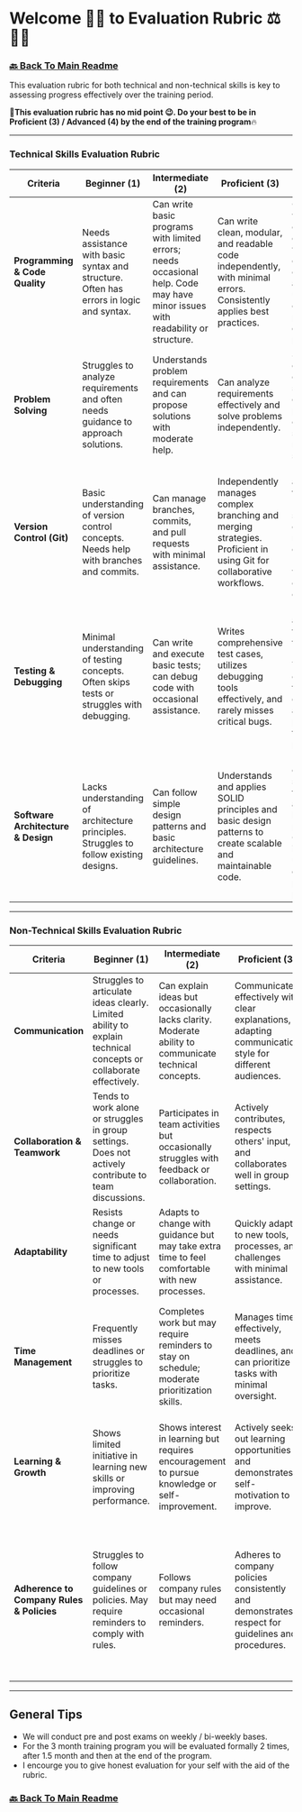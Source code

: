 # Welcome 🙋‍♂️ to Evaluation Rubric ⚖ 👨‍⚖️

### [🔙 Back To Main Readme](../readme.md)

This evaluation rubric for both technical and non-technical skills is key to assessing progress effectively over the training period.

🚨**This evaluation rubric has no mid point 😉. Do your best to be in Proficient (3) / Advanced (4) by the end of the training program**🔥

---

### **Technical Skills Evaluation Rubric**

| **Criteria**                       | **Beginner (1)**                                                                          | **Intermediate (2)**                                                                                                           | **Proficient (3)**                                                                                                   | **Advanced (4)**                                                                                                                      |
| ---------------------------------- | ----------------------------------------------------------------------------------------- | ------------------------------------------------------------------------------------------------------------------------------ | -------------------------------------------------------------------------------------------------------------------- | ------------------------------------------------------------------------------------------------------------------------------------- |
| **Programming & Code Quality**     | Needs assistance with basic syntax and structure. Often has errors in logic and syntax.   | Can write basic programs with limited errors; needs occasional help. Code may have minor issues with readability or structure. | Can write clean, modular, and readable code independently, with minimal errors. Consistently applies best practices. | Consistently writes optimized, efficient, and well-documented code with advanced understanding of best practices and design patterns. |
| **Problem Solving**                | Struggles to analyze requirements and often needs guidance to approach solutions.         | Understands problem requirements and can propose solutions with moderate help.                                                 | Can analyze requirements effectively and solve problems independently.                                               | Shows creativity and efficiency in solving complex problems, often suggesting multiple solutions.                                     |
| **Version Control (Git)**          | Basic understanding of version control concepts. Needs help with branches and commits.    | Can manage branches, commits, and pull requests with minimal assistance.                                                       | Independently manages complex branching and merging strategies. Proficient in using Git for collaborative workflows. | Uses advanced Git features (rebasing, stashing, conflict resolution) effectively. Helps others with version control challenges.       |
| **Testing & Debugging**            | Minimal understanding of testing concepts. Often skips tests or struggles with debugging. | Can write and execute basic tests; can debug code with occasional assistance.                                                  | Writes comprehensive test cases, utilizes debugging tools effectively, and rarely misses critical bugs.              | Implements advanced testing techniques (e.g., TDD/BDD), optimizes tests for efficiency, and actively promotes testing best practices. |
| **Software Architecture & Design** | Lacks understanding of architecture principles. Struggles to follow existing designs.     | Can follow simple design patterns and basic architecture guidelines.                                                           | Understands and applies SOLID principles and basic design patterns to create scalable and maintainable code.         | Designs complex systems following architectural best practices. Guides others in understanding design principles and patterns.        |

---

### **Non-Technical Skills Evaluation Rubric**

| **Criteria**                 | **Beginner (1)**                                                                                                 | **Intermediate (2)**                                                                                  | **Proficient (3)**                                                                                      | **Advanced (4)**                                                                                                                 |
| ---------------------------- | ---------------------------------------------------------------------------------------------------------------- | ----------------------------------------------------------------------------------------------------- | ------------------------------------------------------------------------------------------------------- | -------------------------------------------------------------------------------------------------------------------------------- |
| **Communication**            | Struggles to articulate ideas clearly. Limited ability to explain technical concepts or collaborate effectively. | Can explain ideas but occasionally lacks clarity. Moderate ability to communicate technical concepts. | Communicates effectively with clear explanations, adapting communication style for different audiences. | Shows excellent communication, explaining complex topics clearly, actively listening, and supporting others in discussions.      |
| **Collaboration & Teamwork** | Tends to work alone or struggles in group settings. Does not actively contribute to team discussions.            | Participates in team activities but occasionally struggles with feedback or collaboration.            | Actively contributes, respects others' input, and collaborates well in group settings.                  | Demonstrates strong teamwork, encourages others, effectively manages group dynamics, and resolves conflicts.                     |
| **Adaptability**             | Resists change or needs significant time to adjust to new tools or processes.                                    | Adapts to change with guidance but may take extra time to feel comfortable with new processes.        | Quickly adapts to new tools, processes, and challenges with minimal assistance.                         | Embraces change, proactively learns new skills, and helps others adapt to new situations.                                        |
| **Time Management**          | Frequently misses deadlines or struggles to prioritize tasks.                                                    | Completes work but may require reminders to stay on schedule; moderate prioritization skills.         | Manages time effectively, meets deadlines, and can prioritize tasks with minimal oversight.             | Exemplifies strong time management, handles multiple tasks efficiently, and often mentors others on prioritization and planning. |
| **Learning & Growth**        | Shows limited initiative in learning new skills or improving performance.                                        | Shows interest in learning but requires encouragement to pursue knowledge or self-improvement.        | Actively seeks out learning opportunities and demonstrates self-motivation to improve.                  | Proactively pursues continuous learning, mentors others, and brings new ideas or techniques to the team.                         |
| **Adherence to Company Rules & Policies** | Struggles to follow company guidelines or policies. May require reminders to comply with rules. | Follows company rules but may need occasional reminders. | Adheres to company policies consistently and demonstrates respect for guidelines and procedures. | Sets an example for others by consistently following company rules, actively promoting compliance, and helping others understand and adhere to policies. |
---

## General Tips

- We will conduct pre and post exams on weekly / bi-weekly bases.
- For the 3 month training program you will be evaluated formally 2 times, after 1.5 month and then at the end of the program.
- I encourge you to give honest evaluation for your self with the aid of the rubric.

### [🔙 Back To Main Readme](../readme.md)
